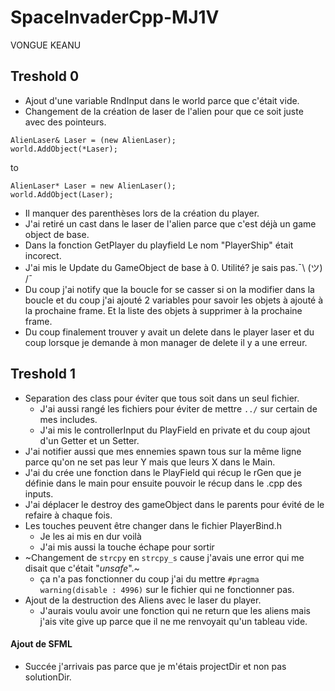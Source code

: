 # SpaceInvaderCpp-MJ1V
VONGUE KEANU

## Treshold 0
- Ajout d'une variable RndInput dans le world parce que c'était vide.
- Changement de la création de laser de l'alien pour que ce soit juste avec des pointeurs.
```
AlienLaser& Laser = (new AlienLaser);
world.AddObject(*Laser);
```
to
```
AlienLaser* Laser = new AlienLaser();
world.AddObject(Laser);
```
- Il manquer des parenthèses lors de la création du player.
- J'ai retiré un cast dans le laser de l'alien parce que c'est déjà un game object de base.
- Dans la fonction GetPlayer du playfield Le nom "PlayerShip" était incorect.
- J'ai mis le Update du GameObject de base à 0. Utilité? je sais pas.¯\ (ツ) /¯
- Du coup j'ai notify que la boucle for se casser si on la modifier dans la boucle et du coup j'ai ajouté 2 variables pour savoir les objets à ajouté à la prochaine frame.
Et la liste des objets à supprimer à la prochaine frame.
- Du coup finalement trouver y avait un delete dans le player laser et du coup lorsque je demande à mon manager de delete il y a une erreur.

## Treshold 1
- Separation des class pour éviter que tous soit dans un seul fichier.
	- J'ai aussi rangé les fichiers pour éviter de mettre ```../``` sur certain de mes includes.
	- J'ai mis le controllerInput du PlayField en private et du coup ajout d'un Getter et un Setter.
- J'ai notifier aussi que mes ennemies spawn tous sur la même ligne parce qu'on ne set pas leur Y mais que leurs X dans le Main.
- J'ai du crée une fonction dans le PlayField qui récup le rGen que je définie dans le main pour ensuite pouvoir le récup dans le .cpp des inputs.
- J'ai déplacer le destroy des gameObject dans le parents pour évité de le refaire à chaque fois.
- Les touches peuvent être changer dans le fichier PlayerBind.h
	- Je les ai mis en dur voilà
	- J'ai mis aussi la touche échape pour sortir 
- ~Changement de ```strcpy``` en ```strcpy_s``` cause j'avais une error qui me disait que c'était "_unsafe_".~
	- ça n'a pas fonctionner du coup j'ai du mettre ```#pragma warning(disable : 4996)``` sur le fichier qui ne fonctionner pas.
- Ajout de la destruction des Aliens avec le laser du player.
	- J'aurais voulu avoir une fonction qui ne return que les aliens mais j'ais vite give up parce que il ne me renvoyait qu'un tableau vide.

#### Ajout de SFML
- Succée j'arrivais pas parce que je m'étais projectDir et non pas solutionDir.
